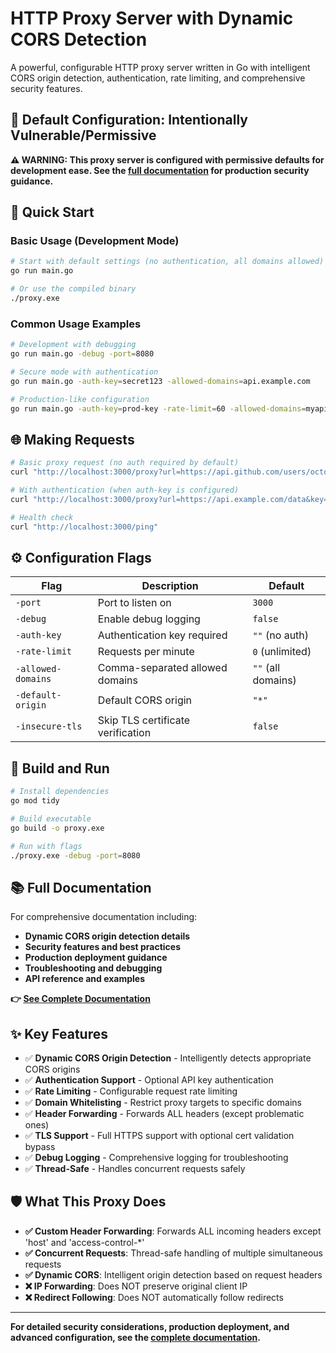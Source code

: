 # HTTP Proxy Server with Dynamic CORS Detection

A powerful, configurable HTTP proxy server written in Go with intelligent CORS origin detection, authentication, rate limiting, and comprehensive security features.

## 🚨 **Default Configuration: Intentionally Vulnerable/Permissive**

**⚠️ WARNING: This proxy server is configured with permissive defaults for development ease. See the [full documentation](./docs/README.md) for production security guidance.**

## 🚀 **Quick Start**

### Basic Usage (Development Mode)
```bash
# Start with default settings (no authentication, all domains allowed)
go run main.go

# Or use the compiled binary
./proxy.exe
```

### Common Usage Examples
```bash
# Development with debugging
go run main.go -debug -port=8080

# Secure mode with authentication
go run main.go -auth-key=secret123 -allowed-domains=api.example.com

# Production-like configuration
go run main.go -auth-key=prod-key -rate-limit=60 -allowed-domains=myapi.com
```

## 🌐 **Making Requests**

```bash
# Basic proxy request (no auth required by default)
curl "http://localhost:3000/proxy?url=https://api.github.com/users/octocat"

# With authentication (when auth-key is configured)
curl "http://localhost:3000/proxy?url=https://api.example.com/data&key=secret123"

# Health check
curl "http://localhost:3000/ping"
```

## ⚙️ **Configuration Flags**

| Flag | Description | Default |
|------|-------------|---------|
| `-port` | Port to listen on | `3000` |
| `-debug` | Enable debug logging | `false` |
| `-auth-key` | Authentication key required | `""` (no auth) |
| `-rate-limit` | Requests per minute | `0` (unlimited) |
| `-allowed-domains` | Comma-separated allowed domains | `""` (all domains) |
| `-default-origin` | Default CORS origin | `"*"` |
| `-insecure-tls` | Skip TLS certificate verification | `false` |

## 🔧 **Build and Run**

```bash
# Install dependencies
go mod tidy

# Build executable
go build -o proxy.exe

# Run with flags
./proxy.exe -debug -port=8080
```

## 📚 **Full Documentation**

For comprehensive documentation including:
- **Dynamic CORS origin detection details**
- **Security features and best practices**
- **Production deployment guidance**
- **Troubleshooting and debugging**
- **API reference and examples**

**👉 [See Complete Documentation](./docs/README.md)**

## ✨ **Key Features**

- ✅ **Dynamic CORS Origin Detection** - Intelligently detects appropriate CORS origins
- ✅ **Authentication Support** - Optional API key authentication
- ✅ **Rate Limiting** - Configurable request rate limiting
- ✅ **Domain Whitelisting** - Restrict proxy targets to specific domains
- ✅ **Header Forwarding** - Forwards ALL headers (except problematic ones)
- ✅ **TLS Support** - Full HTTPS support with optional cert validation bypass
- ✅ **Debug Logging** - Comprehensive logging for troubleshooting
- ✅ **Thread-Safe** - Handles concurrent requests safely

## 🛡️ **What This Proxy Does**

- **✅ Custom Header Forwarding**: Forwards ALL incoming headers except 'host' and 'access-control-*'
- **✅ Concurrent Requests**: Thread-safe handling of multiple simultaneous requests
- **✅ Dynamic CORS**: Intelligent origin detection based on request headers
- **❌ IP Forwarding**: Does NOT preserve original client IP
- **❌ Redirect Following**: Does NOT automatically follow redirects

---

**For detailed security considerations, production deployment, and advanced configuration, see the [complete documentation](./docs/README.md).**
